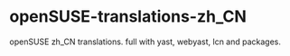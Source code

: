 openSUSE-translations-zh_CN
===========================

openSUSE zh_CN translations. full with yast, webyast, lcn and packages.